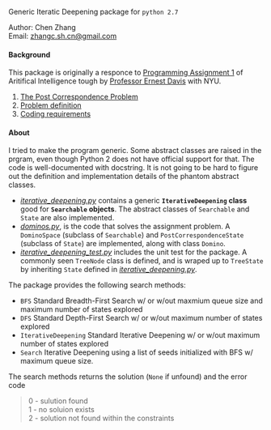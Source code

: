 Generic Iteratic Deepening package for `python 2.7`

Author: Chen Zhang  
Email: zhangc.sh.cn@gmail.com 

#### Background
This package is originally a responce to [Programming Assignment 1](https://cs.nyu.edu/courses/spring18/CSCI-GA.2560-001/prog1.html) of Aritifical Intelligence tough by [Professor Ernest Davis](https://cs.nyu.edu/davise/) with NYU.
1. [The Post Correspondence Problem](http://en.wikipedia.org/wiki/Post_correspondence_problem)  
1. [Problem definition](https://cs.nyu.edu/courses/spring18/CSCI-GA.2560-001/hwk1.html)  
1. [Coding requirements](https://cs.nyu.edu/courses/spring18/CSCI-GA.2560-001/prog1.html)  

#### About
I tried to make the program generic. Some abstract classes are raised in the prgram,
even though Python 2 does not have official support for that. The code is well-documented
with docstring. It is not going to be hard to figure out the definition
and implementation details of the phantom abstract classes. 

- [*iterative_deepening.py*](iterative_deepening.py) contains a generic **`IterativeDeepening`
class** good for **`Searchable` objects**. The abstract classes of `Searchable` and `State` are also implemented.  
- [*dominos.py*](dominos.py), is the code that solves the assignment problem. A `DominoSpace` (subclass of `Searchable`) and `PostCorrespondenceState` (subclass of `State`) are implemented, along with class `Domino`. 
- [*iterative_deepening_test.py*](iterative_deepening_test.py) includes the unit test for the package. A commonly seen `TreeNode` class is defined, and is wraped up to `TreeState` by inheriting `State` defined in [*iterative_deepening.py*](iterative_deepening.py). 

The package provides the following search methods:
- `BFS` Standard Breadth-First Search w/ or w/out maxmium queue size and maximum number of states explored
- `DFS` Standard Depth-First Search w/ or w/out maximum number of states explored
- `IterativeDeepening` Standard Iterative Deepening w/ or w/out maximum number of states explored
- `Search` Iterative Deepening using a list of seeds initialized with BFS w/ maximum queue size.

The search methods returns the solution (`None` if unfound) 
and the error code

> 0 - sulution found  
> 1 - no soluion exists  
> 2 - solution not found within the constraints  
